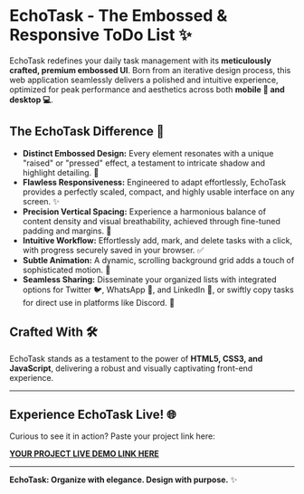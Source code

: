# EchoTask - The Embossed & Responsive ToDo List ✨

EchoTask redefines your daily task management with its **meticulously crafted, premium embossed UI**. Born from an iterative design process, this web application seamlessly delivers a polished and intuitive experience, optimized for peak performance and aesthetics across both **mobile 📱 and desktop 💻**.

## The EchoTask Difference 🚀

* **Distinct Embossed Design:** Every element resonates with a unique "raised" or "pressed" effect, a testament to intricate shadow and highlight detailing. 🎨
* **Flawless Responsiveness:** Engineered to adapt effortlessly, EchoTask provides a perfectly scaled, compact, and highly usable interface on any screen. ✨
* **Precision Vertical Spacing:** Experience a harmonious balance of content density and visual breathability, achieved through fine-tuned padding and margins. 📐
* **Intuitive Workflow:** Effortlessly add, mark, and delete tasks with a click, with progress securely saved in your browser. ✅
* **Subtle Animation:** A dynamic, scrolling background grid adds a touch of sophisticated motion. 💫
* **Seamless Sharing:** Disseminate your organized lists with integrated options for Twitter 🐦, WhatsApp 💬, and LinkedIn 💼, or swiftly copy tasks for direct use in platforms like Discord. 🔗

## Crafted With 🛠️

EchoTask stands as a testament to the power of **HTML5, CSS3, and JavaScript**, delivering a robust and visually captivating front-end experience.

---

## Experience EchoTask Live! 🌐

Curious to see it in action? Paste your project link here:

[**YOUR PROJECT LIVE DEMO LINK HERE**](https://your-project-link.com)

---

**EchoTask: Organize with elegance. Design with purpose.** ✨
